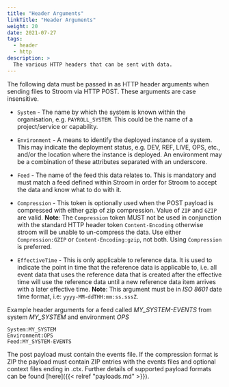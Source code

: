 ```yaml
---
title: "Header Arguments"
linkTitle: "Header Arguments"
weight: 20
date: 2021-07-27
tags:
  - header
  - http
description: >
  The various HTTP headers that can be sent with data.
---
```


The following data must be passed in as HTTP header arguments when sending files to Stroom via HTTP POST. These arguments are case insensitive.

* `System` - The name by which the system is known within the organisation, e.g. `PAYROLL_SYSTEM`. This could be the name of a project/service or capability.

* `Environment` - A means to identify the deployed instance of a system. This may indicate the deployment status, e.g. DEV, REF, LIVE, OPS, etc., and/or the location where the instance is deployed. An environment may be a combination of these attributes separated with an underscore.

* `Feed` - The name of the feed this data relates to. This is mandatory and must match a feed defined within Stroom in order for Stroom to accept the data and know what to do with it.

* `Compression` - This token is optionally used when the POST payload is compressed with either gzip of zip compression. Value of `ZIP` and `GZIP` are valid. **Note**: The `Compression` token MUST not be used in conjunction with the standard HTTP header token `Content-Encoding` otherwise stroom will be unable to un-compress the data. Use either `Compression:GZIP` or `Content-Encoding:gzip`, not both. Using `Compression` is preferred.

* `EffectiveTime` - This is only applicable to reference data. It is used to indicate the point in time that the reference data is applicable to, i.e. all event data that uses the reference data that is created after the effective time will use the reference data until a new reference data item arrives with a later effective time. **Note**: This argument must be in _ISO 8601_ date time format, i.e: `yyyy-MM-ddTHH:mm:ss.sssZ`.

Example header arguments for a feed called _MY_SYSTEM-EVENTS_ from system _MY_SYSTEM_ and environment _OPS_

```text
System:MY_SYSTEM
Environment:OPS
Feed:MY_SYSTEM-EVENTS
```

The post payload must contain the events file. If the compression format is ZIP the payload must contain ZIP entries with the events files and optional context files ending in .ctx. Further details of supported payload formats can be found [here]({{< relref "payloads.md" >}}).
